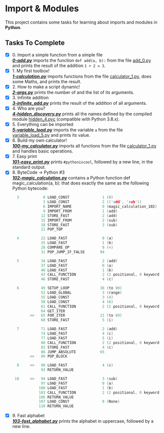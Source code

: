 # Import & Modules

This project contains some tasks for learning about imports and modules in **Python**.

## Tasks To Complete

+ [x] 0\. Import a simple function from a simple file <br/>_**[0-add.py](0-add.py)**_  imports the function `def add(a, b):` from the file [add_0.py](add_0.py) and prints the result of the addition `1 + 2 = 3`.
+ [x] 1\. My first toolbox! <br/>_**[1-calculation.py](1-calculation.py)**_ imports functions from the file [calculator_1.py](calculator_1.py), does some Maths, and prints the result.
+ [x] 2\. How to make a script dynamic! <br/>_**[2-args.py](2-args.py)**_ prints the number of and the list of its arguments.
+ [x] 3\. Infinite addition <br/>_**[3-infinite_add.py](3-infinite_add.py)**_ prints the result of the addition of all arguments.
+ [x] 4\. Who are you? <br/>_**[4-hidden_discovery.py](4-hidden_discovery.py)**_ prints all the names defined by the compiled module [hidden_4.pyc](hidden_4.pyc) (compatible with Python 3.8.x).
+ [x] 5\. Everything can be imported <br/>_**[5-variable_load.py](5-variable_load.py)**_ imports the variable `a` from the file [variable_load_5.py](variable_load_5.py) and prints its value.
+ [x] 6\. Build my own calculator! <br/>_**[100-my_calculator.py](100-my_calculator.py)**_ imports all functions from the file [calculator_1.py](calculator_1.py) and handles basic operations.
+ [x] 7\. Easy print <br/>_**[101-easy_print.py](101-easy_print.py)**_ prints `#pythoniscool`, followed by a new line, in the standard output.
+ [x] 8\. ByteCode -> Python #3 <br/>_**[102-magic_calculation.py](102-magic_calculation.py)**_ contains a Python function def magic_calculation(a, b): that does exactly the same as the following Python bytecode:
  ```c
    3           0 LOAD_CONST               1 (0)
                3 LOAD_CONST               2 (('add', 'sub'))
                6 IMPORT_NAME              0 (magic_calculation_102)
                9 IMPORT_FROM              1 (add)
               12 STORE_FAST               2 (add)
               15 IMPORT_FROM              2 (sub)
               18 STORE_FAST               3 (sub)
               21 POP_TOP

    4          22 LOAD_FAST                0 (a)
               25 LOAD_FAST                1 (b)
               28 COMPARE_OP               0 (<)
               31 POP_JUMP_IF_FALSE       94

    5          34 LOAD_FAST                2 (add)
               37 LOAD_FAST                0 (a)
               40 LOAD_FAST                1 (b)
               43 CALL_FUNCTION            2 (2 positional, 0 keyword pair)
               46 STORE_FAST               4 (c)

    6          49 SETUP_LOOP              38 (to 90)
               52 LOAD_GLOBAL              3 (range)
               55 LOAD_CONST               3 (4)
               58 LOAD_CONST               4 (6)
               61 CALL_FUNCTION            2 (2 positional, 0 keyword pair)
               64 GET_ITER
          >>   65 FOR_ITER                21 (to 89)
               68 STORE_FAST               5 (i)

    7          71 LOAD_FAST                2 (add)
               74 LOAD_FAST                4 (c)
               77 LOAD_FAST                5 (i)
               80 CALL_FUNCTION            2 (2 positional, 0 keyword pair)
               83 STORE_FAST               4 (c)
               86 JUMP_ABSOLUTE           65
          >>   89 POP_BLOCK

    8     >>   90 LOAD_FAST                4 (c)
               93 RETURN_VALUE

   10     >>   94 LOAD_FAST                3 (sub)
               97 LOAD_FAST                0 (a)
              100 LOAD_FAST                1 (b)
              103 CALL_FUNCTION            2 (2 positional, 0 keyword pair)
              106 RETURN_VALUE
              107 LOAD_CONST               0 (None)
              110 RETURN_VALUE
  ```
+ [x] 9\. Fast alphabet <br/>_**[103-fast_alphabet.py](103-fast_alphabet.py)**_ prints the alphabet in uppercase, followed by a new line.
